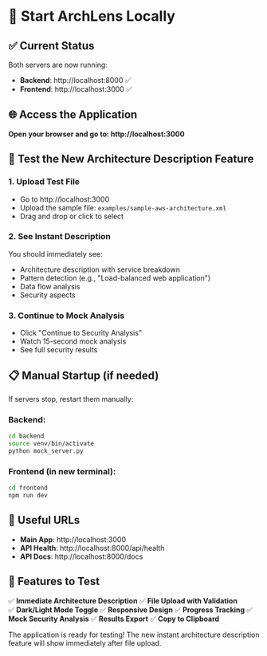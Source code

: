 # 🚀 Start ArchLens Locally

## ✅ Current Status
Both servers are now running:
- **Backend**: http://localhost:8000 ✅
- **Frontend**: http://localhost:3000 ✅

## 🌐 Access the Application

**Open your browser and go to: http://localhost:3000**

## 🧪 Test the New Architecture Description Feature

### 1. Upload Test File
- Go to http://localhost:3000
- Upload the sample file: `examples/sample-aws-architecture.xml`
- Drag and drop or click to select

### 2. See Instant Description
You should immediately see:
- Architecture description with service breakdown
- Pattern detection (e.g., "Load-balanced web application")
- Data flow analysis
- Security aspects

### 3. Continue to Mock Analysis
- Click "Continue to Security Analysis" 
- Watch 15-second mock analysis
- See full security results

## 📋 Manual Startup (if needed)

If servers stop, restart them manually:

### Backend:
```bash
cd backend
source venv/bin/activate
python mock_server.py
```

### Frontend (in new terminal):
```bash
cd frontend  
npm run dev
```

## 🔧 Useful URLs

- **Main App**: http://localhost:3000
- **API Health**: http://localhost:8000/api/health
- **API Docs**: http://localhost:8000/docs

## 🎯 Features to Test

✅ **Immediate Architecture Description**
✅ **File Upload with Validation**  
✅ **Dark/Light Mode Toggle**
✅ **Responsive Design**
✅ **Progress Tracking**
✅ **Mock Security Analysis** 
✅ **Results Export**
✅ **Copy to Clipboard**

The application is ready for testing! The new instant architecture description feature will show immediately after file upload.